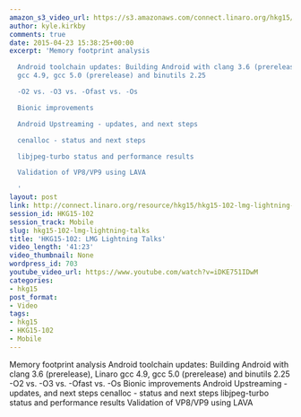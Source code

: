 ```yaml
---
amazon_s3_video_url: https://s3.amazonaws.com/connect.linaro.org/hkg15/Videos/02-09-Monday/HKG15-102+LMG+Lightning+Talks.mp4
author: kyle.kirkby
comments: true
date: 2015-04-23 15:38:25+00:00
excerpt: 'Memory footprint analysis

  Android toolchain updates: Building Android with clang 3.6 (prerelease), Linaro
  gcc 4.9, gcc 5.0 (prerelease) and binutils 2.25

  -O2 vs. -O3 vs. -Ofast vs. -Os

  Bionic improvements

  Android Upstreaming - updates, and next steps

  cenalloc - status and next steps

  libjpeg-turbo status and performance results

  Validation of VP8/VP9 using LAVA

  '
layout: post
link: http://connect.linaro.org/resource/hkg15/hkg15-102-lmg-lightning-talks/
session_id: HKG15-102
session_track: Mobile
slug: hkg15-102-lmg-lightning-talks
title: 'HKG15-102: LMG Lightning Talks'
video_length: '41:23'
video_thumbnail: None
wordpress_id: 703
youtube_video_url: https://www.youtube.com/watch?v=iDKE751IDwM
categories:
- hkg15
post_format:
- Video
tags:
- hkg15
- HKG15-102
- Mobile
---
```


Memory footprint analysis
Android toolchain updates: Building Android with clang 3.6 (prerelease), Linaro gcc 4.9, gcc 5.0 (prerelease) and binutils 2.25
-O2 vs. -O3 vs. -Ofast vs. -Os
Bionic improvements
Android Upstreaming - updates, and next steps
cenalloc - status and next steps
libjpeg-turbo status and performance results
Validation of VP8/VP9 using LAVA
